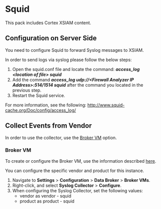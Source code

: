 # Squid
This pack includes Cortex XSIAM content. 
## Configuration on Server Side
You need to configure Squid to forward Syslog messages to XSIAM.

In order to send logs via syslog please follow the below steps:
1. Open the squid.conf file and locate the command: ***access_log \<location of file> squid***
2. Add the command ***access_log udp://\<Firewall Analyzer IP Address>:514/1514 squid*** after the command you located in the previous step.
3. Restart the Squid service.

For more information, see the following: 
http://www.squid-cache.org/Doc/config/access_log/

## Collect Events from Vendor

In order to use the collector, use the [Broker VM](#broker-vm) option.

### Broker VM
To create or configure the Broker VM, use the information described [here](https://docs-cortex.paloaltonetworks.com/r/Cortex-XDR/Cortex-XDR-Pro-Administrator-Guide/Set-up-Broker-VM).

You can configure the specific vendor and product for this instance.


1. Navigate to **Settings** > **Configuration** > **Data Broker** > **Broker VMs**. 
2. Right-click, and select **Syslog Collector** > **Configure**.
3. When configuring the Syslog Collector, set the following values:
   - vendor as vendor - squid
   - product as product - squid
